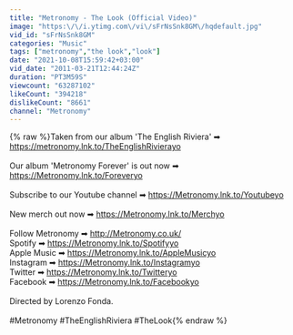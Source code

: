 ```yaml
---
title: "Metronomy - The Look (Official Video)"
image: "https:\/\/i.ytimg.com\/vi\/sFrNsSnk8GM\/hqdefault.jpg"
vid_id: "sFrNsSnk8GM"
categories: "Music"
tags: ["metronomy","the look","look"]
date: "2021-10-08T15:59:42+03:00"
vid_date: "2011-03-21T12:44:24Z"
duration: "PT3M59S"
viewcount: "63287102"
likeCount: "394218"
dislikeCount: "8661"
channel: "Metronomy"
---
```

{% raw %}Taken from our album 'The English Riviera' ➡ <a rel="nofollow" target="blank" href="https://metronomy.lnk.to/TheEnglishRivierayo">https://metronomy.lnk.to/TheEnglishRivierayo</a><br /><br />Our album 'Metronomy Forever' is out now ➡ <a rel="nofollow" target="blank" href="https://Metronomy.lnk.to/Foreveryo">https://Metronomy.lnk.to/Foreveryo</a><br /><br />Subscribe to our Youtube channel  ➡ <a rel="nofollow" target="blank" href="https://Metronomy.lnk.to/Youtubeyo">https://Metronomy.lnk.to/Youtubeyo</a><br /><br />New merch out now ➡ <a rel="nofollow" target="blank" href="https://Metronomy.lnk.to/Merchyo">https://Metronomy.lnk.to/Merchyo</a><br /><br />Follow Metronomy ➡ <a rel="nofollow" target="blank" href="http://Metronomy.co.uk/">http://Metronomy.co.uk/</a> <br />Spotify ➡ <a rel="nofollow" target="blank" href="https://Metronomy.lnk.to/Spotifyyo">https://Metronomy.lnk.to/Spotifyyo</a> <br />Apple Music ➡ <a rel="nofollow" target="blank" href="https://Metronomy.lnk.to/AppleMusicyo">https://Metronomy.lnk.to/AppleMusicyo</a> <br />Instagram ➡ <a rel="nofollow" target="blank" href="https://Metronomy.lnk.to/Instagramyo">https://Metronomy.lnk.to/Instagramyo</a> <br />Twitter ➡ <a rel="nofollow" target="blank" href="https://Metronomy.lnk.to/Twitteryo">https://Metronomy.lnk.to/Twitteryo</a><br />Facebook ➡ <a rel="nofollow" target="blank" href="https://Metronomy.lnk.to/Facebookyo">https://Metronomy.lnk.to/Facebookyo</a> <br /><br />Directed by Lorenzo Fonda.<br /><br />#Metronomy #TheEnglishRiviera #TheLook{% endraw %}
